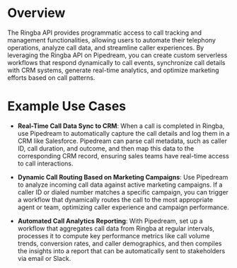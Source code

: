 # Overview

The Ringba API provides programmatic access to call tracking and management functionalities, allowing users to automate their telephony operations, analyze call data, and streamline caller experiences. By leveraging the Ringba API on Pipedream, you can create custom serverless workflows that respond dynamically to call events, synchronize call details with CRM systems, generate real-time analytics, and optimize marketing efforts based on call patterns.

# Example Use Cases

- **Real-Time Call Data Sync to CRM**: When a call is completed in Ringba, use Pipedream to automatically capture the call details and log them in a CRM like Salesforce. Pipedream can parse call metadata, such as caller ID, call duration, and outcome, and then map this data to the corresponding CRM record, ensuring sales teams have real-time access to call interactions.

- **Dynamic Call Routing Based on Marketing Campaigns**: Use Pipedream to analyze incoming call data against active marketing campaigns. If a caller ID or dialed number matches a specific campaign, you can trigger a workflow that dynamically routes the call to the most appropriate agent or team, optimizing caller experience and campaign performance.

- **Automated Call Analytics Reporting**: With Pipedream, set up a workflow that aggregates call data from Ringba at regular intervals, processes it to compute key performance metrics like call volume trends, conversion rates, and caller demographics, and then compiles the insights into a report that can be automatically sent to stakeholders via email or Slack.
